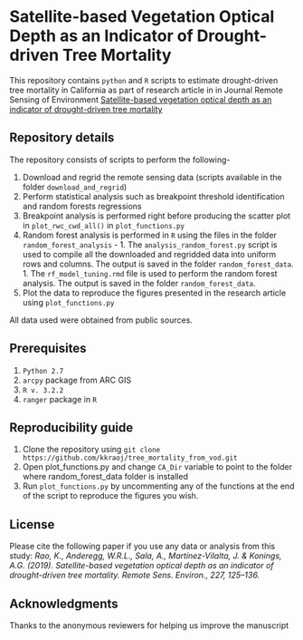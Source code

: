 # Satellite-based Vegetation Optical Depth as an Indicator of Drought-driven Tree Mortality

This repository contains `python` and `R` scripts to estimate drought-driven tree mortality in California as part of research article in  in Journal Remote Sensing of Environment [Satellite-based vegetation optical depth as an indicator of drought-driven tree mortality](https://www.sciencedirect.com/science/article/pii/S0034425719301208)

## Repository details

The repository consists of scripts to perform the following-

1. Download and regrid the remote sensing data (scripts available in the folder `download_and_regrid`)
1. Perform statistical analysis such as breakpoint threshold identification and random forests regressions
  1. Breakpoint analysis is performed right before producing the scatter plot in `plot_rwc_cwd_all()` in `plot_functions.py`
  1. Random forest analysis is performed in `R` using the files in the folder `random_forest_analysis` - 
    1. The `analysis_random_forest.py` script is used to compile all the downloaded and regridded data into uniform rows and columns. The output is saved in the folder `random_forest_data`.
    1. The `rf_model_tuning.rmd` file is used to perform the random forest analysis. The output is saved in the folder `random_forest_data`.
1. Plot the data to reproduce the figures presented in the research article using `plot_functions.py`

All data used were obtained from public sources. 

## Prerequisites

1. `Python 2.7`
1. `arcpy` package from ARC GIS
1. `R v. 3.2.2 `
1. `ranger` package in `R`

## Reproducibility guide

1. Clone the repository using `git clone https://github.com/kkraoj/tree_mortality_from_vod.git`
1. Open plot_functions.py and change `CA_Dir` variable to point to the folder where random_forest_data folder is installed
1. Run `plot_functions.py` by uncommenting any of the functions at the end of the script to reproduce the figures you wish.


## License
Please cite the following paper if you use any data or analysis from this study:
_Rao, K., Anderegg, W.R.L., Sala, A., Martínez-Vilalta, J. & Konings, A.G. (2019). Satellite-based vegetation optical depth as an indicator of drought-driven tree mortality. Remote Sens. Environ., 227, 125–136._

## Acknowledgments

Thanks to the anonymous reviewers for helping us improve the manuscript
